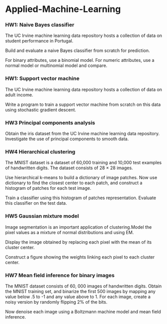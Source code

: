 # Applied-Machine-Learning

### HW1: Naive Bayes classifier
The UC Irvine machine learning data repository hosts a collection of data on student performance in Portugal.

Build and evaluate a naive Bayes classifier from scratch for prediction. 

For binary attributes, use a binomial model. For numeric attributes, use a normal model or multinomial model and compare. 

### HW1: Support vector machine
The UC Irvine machine learning data repository hosts a collection of data on adult income. 

Write a program to train a support vector machine from scratch on this data using stochastic gradient descent. 


### HW3 Principal components analysis
Obtain the iris dataset from the UC Irvine machine learning data repository. Investigate the use of principal components to smooth data.

### HW4 Hierarchical clustering
The MNIST dataset is a dataset of 60,000 training and 10,000 test examples of handwritten digits. The dataset consists of 28 × 28 images.

Use hierarchical k-means to build a dictionary of image patches. Now use dictionary to find the closest center to each patch, and construct a histogram of patches for each test image. 

Train a classifier using this histogram of patches representation. Evaluate this classifier on the test data.

### HW5 Gaussian mixture model
Image segmentation is an important application of clustering.Model the pixel values as a mixture of normal distributions and using EM. 

Display the image obtained by replacing each pixel with the mean of its cluster center. 

Construct a figure showing the weights linking each pixel to each cluster center.

### HW7 Mean field inference for binary images
The MNIST dataset consists of 60, 000 images of handwritten digits. Obtain the MNIST training set, and binarize the first 500 images by mapping any value below .5 to -1 and any value above to 1. For each image, create a noisy version by randomly flipping 2% of the bits.

Now denoise each image using a Boltzmann machine model and mean field inference. 



